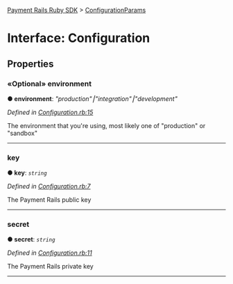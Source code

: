 [Payment Rails Ruby SDK](../README.md) > [ConfigurationParams](../types/configurationparams.md)

# Interface: Configuration

## Properties

<a id="environment"></a>

### «Optional» environment

**●  environment**:  *"production"⎮"integration"⎮"development"*

*Defined in [Configuration.rb:15](https://github.com/PaymentRails/ruby-sdk/tree/master/lib/Configuration.rb#L15)*

The environment that you're using, most likely one of "production" or "sandbox"

---

<a id="key"></a>

### key

**●  key**:  *`string`*

*Defined in [Configuration.rb:7](https://github.com/PaymentRails/ruby-sdk/tree/master/lib/Configuration.rb#L7)*

The Payment Rails public key

---

<a id="secret"></a>

### secret

**●  secret**:  *`string`*

*Defined in [Configuration.rb:11](https://github.com/PaymentRails/ruby-sdk/tree/master/lib/Configuration.rb#L11)*

The Payment Rails private key

---